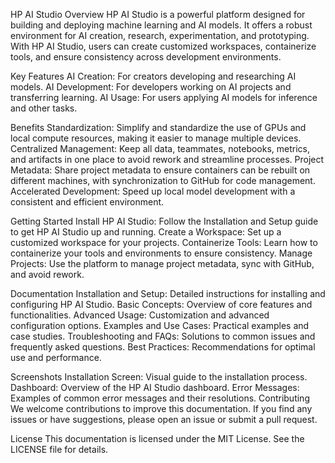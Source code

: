 HP AI Studio
Overview
HP AI Studio is a powerful platform designed for building and deploying machine learning and AI models. It offers a robust environment for AI creation, research, experimentation, and prototyping. With HP AI Studio, users can create customized workspaces, containerize tools, and ensure consistency across development environments.

Key Features
AI Creation: For creators developing and researching AI models.
AI Development: For developers working on AI projects and transferring learning.
AI Usage: For users applying AI models for inference and other tasks.

Benefits
Standardization: Simplify and standardize the use of GPUs and local compute resources, making it easier to manage multiple devices.
Centralized Management: Keep all data, teammates, notebooks, metrics, and artifacts in one place to avoid rework and streamline processes.
Project Metadata: Share project metadata to ensure containers can be rebuilt on different machines, with synchronization to GitHub for code management.
Accelerated Development: Speed up local model development with a consistent and efficient environment.

Getting Started
Install HP AI Studio: Follow the Installation and Setup guide to get HP AI Studio up and running.
Create a Workspace: Set up a customized workspace for your projects.
Containerize Tools: Learn how to containerize your tools and environments to ensure consistency.
Manage Projects: Use the platform to manage project metadata, sync with GitHub, and avoid rework.

Documentation
Installation and Setup: Detailed instructions for installing and configuring HP AI Studio.
Basic Concepts: Overview of core features and functionalities.
Advanced Usage: Customization and advanced configuration options.
Examples and Use Cases: Practical examples and case studies.
Troubleshooting and FAQs: Solutions to common issues and frequently asked questions.
Best Practices: Recommendations for optimal use and performance.

Screenshots
Installation Screen: Visual guide to the installation process.
Dashboard: Overview of the HP AI Studio dashboard.
Error Messages: Examples of common error messages and their resolutions.
Contributing
We welcome contributions to improve this documentation. If you find any issues or have suggestions, please open an issue or submit a pull request.

License
This documentation is licensed under the MIT License. See the LICENSE file for details.
